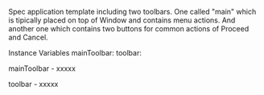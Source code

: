 Spec application template including two toolbars. One called "main" which is tipically placed on top of Window and contains menu actions. And another one which contains two buttons for common actions of Proceed and Cancel.

Instance Variables
	mainToolbar:		<MenuModel>
	toolbar:				<Object>

mainToolbar
	- xxxxx

toolbar
	- xxxxx

